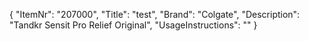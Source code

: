 {
  "ItemNr": "207000",
  "Title": "test",
  "Brand": "Colgate",
  "Description": "Tandkr Sensit Pro Relief Original",
  "UsageInstructions": ""
}